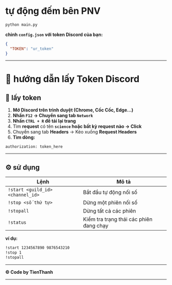 # **tự động đếm bên PNV**

```bash
python main.py
```

**chỉnh `config.json` với token Discord của bạn:**

```json
{
  "TOKEN": "ur_token"
}
```

---

# 🔑 **hướng dẫn lấy Token Discord**
## 📱 **lấy token**
1. **Mở Discord trên trình duyệt (Chrome, Cốc Cốc, Edge...)**
2. **Nhấn `F12` → Chuyển sang tab `Network`**
3. **Nhấn `CTRL + R` để tải lại trang**
4. Tìm **request** có tên **`science` hoặc bất kỳ request nào → Click**
5. Chuyển sang tab **Headers** → Kéo xuống **Request Headers**
6. **Tìm dòng:**
```
authorization: token_here
```

---

## ⚙ **sử dụng**

| Lệnh                             | Mô tả                                   |
| -------------------------------- | --------------------------------------- |
| `!start <guild_id> <channel_id>` | Bắt đầu tự động nối số                  |
| `!stop <số thứ tự>`              | Dừng một phiên nối số                   |
| `!stopall`                       | Dừng tất cả các phiên                   |
| `!status`                        | Kiểm tra trạng thái các phiên đang chạy |

**ví dụ:**

```bash
!start 1234567890 9876543210
!stop 1
!stopall
```

---

**© Code by TienThanh**

---
